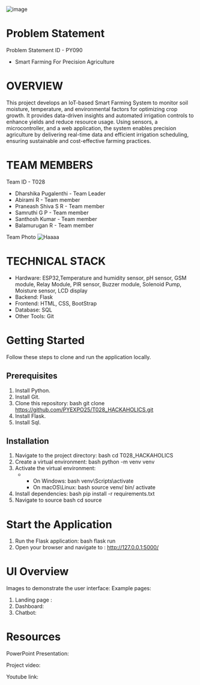 ![image](https://github.com/user-attachments/assets/d6d3aa79-4cf6-4b42-8c0a-093b62fb9ea1)

# Problem Statement
Problem Statement ID - PY090 

* Smart Farming For Precision Agriculture

# OVERVIEW
This project develops an IoT-based Smart Farming System to monitor soil moisture, temperature, and environmental factors for optimizing crop growth. It provides data-driven insights and automated irrigation controls to enhance yields and reduce resource usage. Using sensors, a microcontroller, and a web application, the system enables precision agriculture by delivering real-time data and efficient irrigation scheduling, ensuring sustainable and cost-effective farming practices.

# TEAM MEMBERS
Team ID - T028

* Dharshika Pugalenthi - Team Leader 
* Abirami R - Team member 
* Praneash Shiva S R - Team member 
* Samruthi G P - Team member 
* Santhosh Kumar - Team member 
* Balamurugan R - Team member 

Team Photo
![Haaaa](https://github.com/user-attachments/assets/406c2116-8e4c-4460-8afd-543f3d072b0c)


# TECHNICAL STACK

* Hardware: ESP32,Temperature and humidity sensor, pH sensor, GSM module, Relay Module, PIR sensor, Buzzer module, Solenoid Pump, Moisture sensor, LCD display 
* Backend: Flask 
* Frontend: HTML, CSS, BootStrap 
* Database: SQL 
* Other Tools: Git 

# Getting Started
Follow these steps to clone and run the application locally.

## Prerequisites
1. Install Python.
2. Install Git.
3. Clone this repository: bash git clone https://github.com/PYEXPO25/T028_HACKAHOLICS.git
4. Install Flask.
5. Install Sql.

## Installation
1. Navigate to the project directory: bash cd T028_HACKAHOLICS
2. Create a virtual environment: bash python -m venv venv
3. Activate the virtual environment:
   - * On Windows: bash venv\Scripts\activate
     * On macOS\Linux: bash source venv/ bin/ activate
4. Install dependencies: bash pip install -r requirements.txt
5. Navigate to source bash cd source

# Start the Application
1. Run the Flask application: bash flask run
2. Open your browser and navigate to : http://127.0.0.1:5000/

# UI Overview
Images to demonstrate the user interface:
Example pages: 
1. Landing page :
2. Dashboard:
3. Chatbot: 

# Resources
PowerPoint Presentation: 

Project video:

Youtube link:



